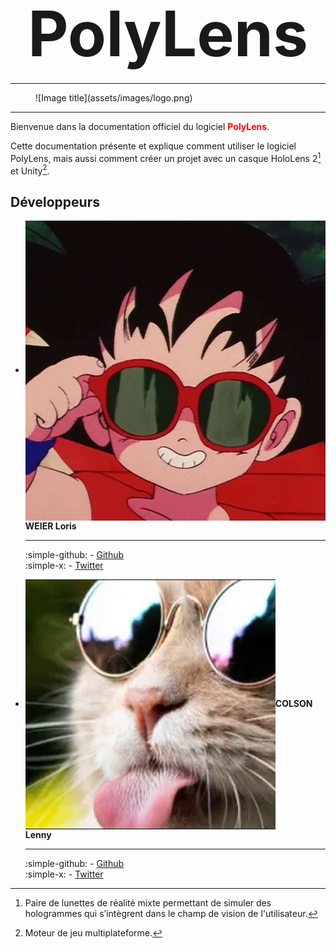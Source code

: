 # <div align=center style="font-size: 100px">PolyLens</div>

***

<figure markdown="span">![Image title](assets/images/logo.png)</figure>

***

Bienvenue dans la documentation officiel du logiciel <span style="color: red;">**PolyLens**</span>.

Cette documentation présente et explique comment utiliser le logiciel PolyLens, mais aussi comment créer un projet avec un casque HoloLens 2[^1] et Unity[^2].

## Développeurs

<div class="grid cards" markdown>

-   <img src="assets/images/pp-loris.jpg" class=profil-pic align=center>**WEIER Loris**
  
    --- 

    :simple-github: - [Github](https://github.com/WashiFR) <br>
    :simple-x: - [Twitter](https://twitter.com/Washi_fr)

-   <img src="assets/images/pp-lenny.png" class=profil-pic align=center>**COLSON Lenny**

    ---

    :simple-github: - [Github](https://github.com/Okiles) <br>
    :simple-x: - [Twitter](https://twitter.com/OkilesDev)

</div>

[^1]: Paire de lunettes de réalité mixte permettant de simuler des hologrammes qui s’intègrent dans le champ de vision de l'utilisateur.
[^2]: Moteur de jeu multiplateforme.